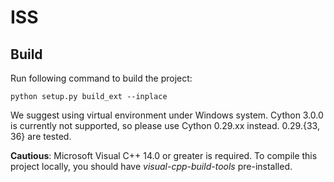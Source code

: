 # ISS

## Build

Run following command to build the project:
```
python setup.py build_ext --inplace
```
We suggest using virtual environment under Windows system. Cython 3.0.0 is currently not supported, so please use Cython 0.29.xx instead. 0.29.{33, 36} are tested.

**Cautious**: Microsoft Visual C++ 14.0 or greater is required. To compile this project locally, you should have *visual-cpp-build-tools* pre-installed.
